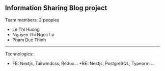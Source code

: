 ## Information Sharing Blog project

Team members: 3 peoples

- Le Thi Huong
- Nguyen Thi Ngoc Lu
- Pham Duc Thinh
---------------
Technologies:
+ FE: Nextjs, Tailwindcss, Redux...
+BE: Nestjs, PostgreSQL, Typeorm ...
